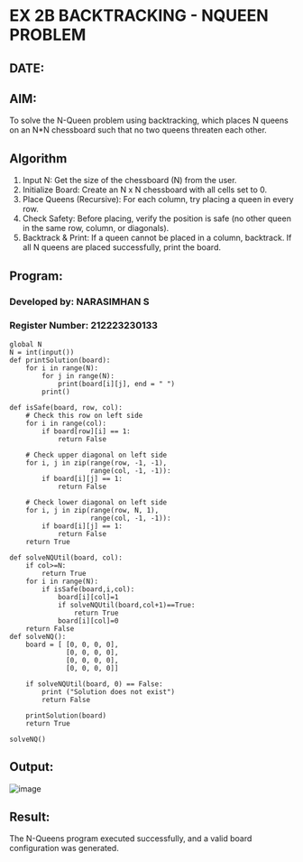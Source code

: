 # EX 2B BACKTRACKING - NQUEEN PROBLEM
## DATE:
## AIM:
To solve the N-Queen problem using backtracking, which places N queens on an N*N chessboard such that no two queens threaten each other.

## Algorithm
1. Input N: Get the size of the chessboard (N) from the user.
2. Initialize Board: Create an N x N chessboard with all cells set to 0.
3. Place Queens (Recursive): For each column, try placing a queen in every row.
4. Check Safety: Before placing, verify the position is safe (no other queen in the same row, column, or diagonals).
5. Backtrack & Print: If a queen cannot be placed in a column, backtrack. If all N queens are placed successfully, print the board.  

## Program:
### Developed by: NARASIMHAN S
### Register Number: 212223230133 

```
global N
N = int(input())
def printSolution(board):
    for i in range(N):
        for j in range(N):
            print(board[i][j], end = " ")
        print()
 
def isSafe(board, row, col):
    # Check this row on left side
    for i in range(col):
        if board[row][i] == 1:
            return False
 
    # Check upper diagonal on left side
    for i, j in zip(range(row, -1, -1),
                    range(col, -1, -1)):
        if board[i][j] == 1:
            return False
 
    # Check lower diagonal on left side
    for i, j in zip(range(row, N, 1),
                    range(col, -1, -1)):
        if board[i][j] == 1:
            return False
    return True
 
def solveNQUtil(board, col):
    if col>=N:
        return True
    for i in range(N):
        if isSafe(board,i,col):
            board[i][col]=1
            if solveNQUtil(board,col+1)==True:
                return True
            board[i][col]=0
    return False
def solveNQ():
    board = [ [0, 0, 0, 0],
              [0, 0, 0, 0],
              [0, 0, 0, 0],
              [0, 0, 0, 0]]
              
    if solveNQUtil(board, 0) == False:
        print ("Solution does not exist")
        return False
 
    printSolution(board)
    return True
    
solveNQ()

```
## Output:

![image](https://github.com/user-attachments/assets/143b4a39-d603-4ac1-a424-70734c77139d)

## Result:
The N-Queens program executed successfully, and a valid board configuration was generated.
